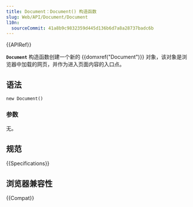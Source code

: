 ```yaml
---
title: Document：Document() 构造函数
slug: Web/API/Document/Document
l10n:
  sourceCommit: 41a8b9c9832359d445d136b6d7a8a28737badc6b
---
```


{{APIRef}}

**`Document`** 构造函数创建一个新的 {{domxref("Document")}} 对象，该对象是浏览器中加载的网页，并作为进入页面内容的入口点。

## 语法

```js-nolint
new Document()
```

### 参数

无。

## 规范

{{Specifications}}

## 浏览器兼容性

{{Compat}}
